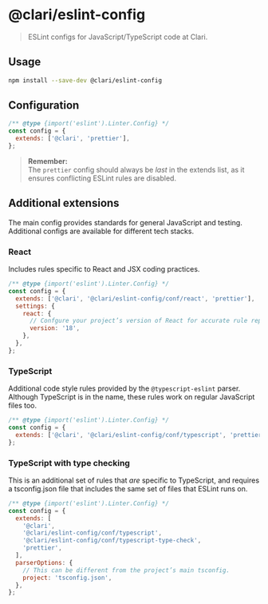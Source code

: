 # @clari/eslint-config

> ESLint configs for JavaScript/TypeScript code at Clari.

## Usage

```sh
npm install --save-dev @clari/eslint-config
```

## Configuration

```js
/** @type {import('eslint').Linter.Config} */
const config = {
  extends: ['@clari', 'prettier'],
};
```

> **Remember:**  
> The `prettier` config should always be _last_ in the extends list, as it
> ensures conflicting ESLint rules are disabled.

## Additional extensions

The main config provides standards for general JavaScript and testing. Additional configs are available for different tech stacks.

### React

Includes rules specific to React and JSX coding practices.

```js
/** @type {import('eslint').Linter.Config} */
const config = {
  extends: ['@clari', '@clari/eslint-config/conf/react', 'prettier'],
  settings: {
    react: {
      // Confgure your project’s version of React for accurate rule reporting.
      version: '18',
    },
  },
};
```

### TypeScript

Additional code style rules provided by the `@typescript-eslint` parser. Although TypeScript is in the name, these rules work on regular JavaScript files too.

```js
/** @type {import('eslint').Linter.Config} */
const config = {
  extends: ['@clari', '@clari/eslint-config/conf/typescript', 'prettier'],
};
```

### TypeScript with type checking

This is an additional set of rules that _are_ specific to TypeScript, and requires a tsconfig.json file that includes the same set of files that ESLint runs on.

```js
/** @type {import('eslint').Linter.Config} */
const config = {
  extends: [
    '@clari',
    '@clari/eslint-config/conf/typescript',
    '@clari/eslint-config/conf/typescript-type-check',
    'prettier',
  ],
  parserOptions: {
    // This can be different from the project’s main tsconfig.
    project: 'tsconfig.json',
  },
};
```
